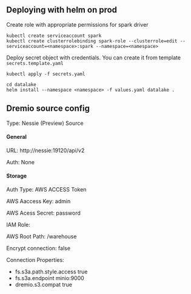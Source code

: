 ## Deploying with helm on prod

Create role with appropriate permissions for spark driver

```
kubectl create serviceaccount spark
kubectl create clusterrolebinding spark-role --clusterrole=edit --serviceaccount=<namespace>:spark --namespace=<namespace>
```

Deploy secret object with credentials. You can create it from template `secrets.template.yaml`

```
kubectl apply -f secrets.yaml
```

```
cd datalake
helm install --namespace <namespace> -f values.yaml datalake .
```




## Dremio source config

Type: Nessie (Preview) Source

#### General


URL: http://nessie:19120/api/v2

Auth: None

#### Storage

Auth Type: AWS ACCESS Token

AWS Aaccess Key: admin

AWS Acess Secret: password

IAM Role:

AWS Root Path: /warehouse

Encrypt connection: false

Connection Properties:

- fs.s3a.path.style.access true
- fs.s3a.endpoint minio:9000
- dremio.s3.compat true
